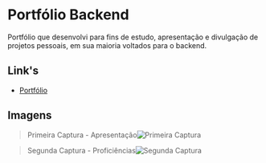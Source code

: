 # Portfólio Backend

Portfólio que desenvolvi para fins de estudo, apresentação e divulgação de projetos pessoais, em sua maioria voltados para o backend.

## Link's

- [Portfólio](https://lucasborgess.com)



## Imagens

> Primeira Captura - Apresentação![Primeira Captura](web/ScreenshotSite.jpg)

> Segunda Captura - Proficiências![Segunda Captura](web/ScreenshotSite_02.jpg)
